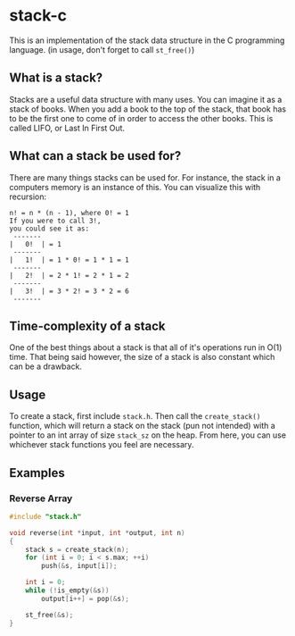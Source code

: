 # stack-c

This is an implementation of the stack data structure in the C programming language. (in usage, don't forget to call `st_free()`)

## What is a stack?

Stacks are a useful data structure with many uses. You can imagine it as a stack of books. When you add a book to the top of the stack, that book has to be the first one to come of in order to access the other books. This is called LIFO, or Last In First Out.

## What can a stack be used for?

There are many things stacks can be used for. For instance, the stack in a computers memory is an instance of this. You can visualize this with recursion:

```
n! = n * (n - 1), where 0! = 1
If you were to call 3!,
you could see it as:
 -------
|   0!  | = 1
 -------
|   1!  | = 1 * 0! = 1 * 1 = 1
 -------
|   2!  | = 2 * 1! = 2 * 1 = 2
 -------
|   3!  | = 3 * 2! = 3 * 2 = 6
 -------
```

## Time-complexity of a stack

One of the best things about a stack is that all of it's operations run in O(1) time.
That being said however, the size of a stack is also constant which can be a drawback.

## Usage

To create a stack, first include `stack.h`.
Then call the `create_stack()` function, which will return a stack on the stack (pun not intended) with a pointer to an int array of size `stack_sz` on the heap.
From here, you can use whichever stack functions you feel are necessary.

## Examples

### Reverse Array

```C
#include "stack.h"

void reverse(int *input, int *output, int n)
{
	stack s = create_stack(n);
	for (int i = 0; i < s.max; ++i)
		push(&s, input[i]);

	int i = 0;
	while (!is_empty(&s))
		output[i++] = pop(&s);

	st_free(&s);
}
```
